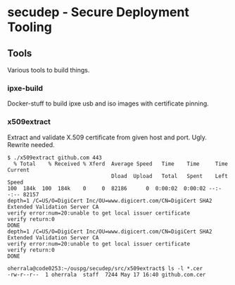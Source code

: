 # secudep - Secure Deployment Tooling

## Tools

Various tools to build things.

### ipxe-build

Docker-stuff to build ipxe usb and iso images with certificate pinning.

### x509extract

Extract and validate X.509 certificate from given host and port. Ugly. Rewrite needed.

```
$ ./x509extract github.com 443
  % Total    % Received % Xferd  Average Speed   Time    Time     Time  Current
                                 Dload  Upload   Total   Spent    Left  Speed
100  184k  100  184k    0     0  82186      0  0:00:02  0:00:02 --:--:-- 82157
depth=1 /C=US/O=DigiCert Inc/OU=www.digicert.com/CN=DigiCert SHA2 Extended Validation Server CA
verify error:num=20:unable to get local issuer certificate
verify return:0
DONE
depth=1 /C=US/O=DigiCert Inc/OU=www.digicert.com/CN=DigiCert SHA2 Extended Validation Server CA
verify error:num=20:unable to get local issuer certificate
verify return:0
DONE

oherrala@code0253:~/ouspg/secudep/src/x509extract$ ls -l *.cer
-rw-r--r--  1 oherrala  staff  7244 May 17 16:40 github.com.cer
```
